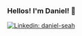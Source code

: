 ### Hellos! I'm Daniel! 👋
[![Linkedin: daniel-seah](https://img.shields.io/badge/-daniel-seah-blue?style=flat-square&logo=Linkedin&logoColor=white&link=https://www.linkedin.com/in/daniel-seah/)](https://www.linkedin.com/in/daniel-seah/)

<!--
**DanielSjtea/DanielSjtea** is a ✨ _special_ ✨ repository because its `README.md` (this file) appears on your GitHub profile.

Here are some ideas to get you started:

- 🔭 I’m currently working on ...
- 🌱 I’m currently learning ...
- 👯 I’m looking to collaborate on ...
- 🤔 I’m looking for help with ...
- 💬 Ask me about ...
- 📫 How to reach me: ...
- 😄 Pronouns: ...
- ⚡ Fun fact: ...
-->
